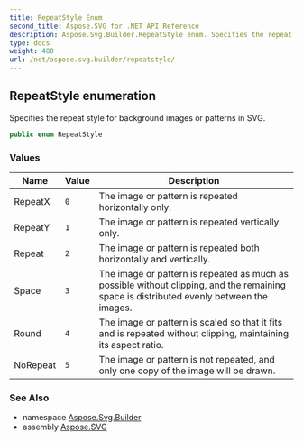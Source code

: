 ```yaml
---
title: RepeatStyle Enum
second_title: Aspose.SVG for .NET API Reference
description: Aspose.Svg.Builder.RepeatStyle enum. Specifies the repeat style for background images or patterns in SVG
type: docs
weight: 480
url: /net/aspose.svg.builder/repeatstyle/
---
```

## RepeatStyle enumeration

Specifies the repeat style for background images or patterns in SVG.

```csharp
public enum RepeatStyle
```

### Values

| Name | Value | Description |
| --- | --- | --- |
| RepeatX | `0` | The image or pattern is repeated horizontally only. |
| RepeatY | `1` | The image or pattern is repeated vertically only. |
| Repeat | `2` | The image or pattern is repeated both horizontally and vertically. |
| Space | `3` | The image or pattern is repeated as much as possible without clipping, and the remaining space is distributed evenly between the images. |
| Round | `4` | The image or pattern is scaled so that it fits and is repeated without clipping, maintaining its aspect ratio. |
| NoRepeat | `5` | The image or pattern is not repeated, and only one copy of the image will be drawn. |

### See Also

* namespace [Aspose.Svg.Builder](../../aspose.svg.builder/)
* assembly [Aspose.SVG](../../)
